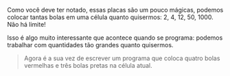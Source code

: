 Como você deve ter notado, essas placas são um pouco mágicas, podemos colocar tantas bolas em uma célula quanto quisermos: 2, 4, 12, 50, 1000. Não há limite!

Isso é algo muito interessante que acontece quando se programa: podemos trabalhar com quantidades tão grandes quanto quisermos.

> Agora é a sua vez de escrever um programa que coloca quatro bolas vermelhas e três bolas pretas na célula atual.
